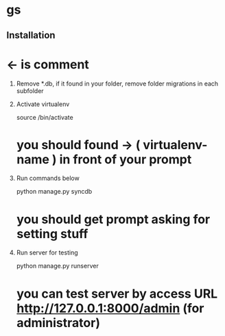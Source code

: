 gs
==

Installation
------------

# <- is comment

1. Remove *.db, if it found in your folder, remove folder migrations in each subfolder
2. Activate virtualenv

    source <path-to-virtualenv>/bin/activate    
    
    # you should found -> ( virtualenv-name ) in front of your prompt

3. Run commands below

    python manage.py syncdb

    # you should get prompt asking for setting stuff

4. Run server for testing

    python manage.py runserver

    # you can test server by access URL http://127.0.0.1:8000/admin (for administrator)


    

